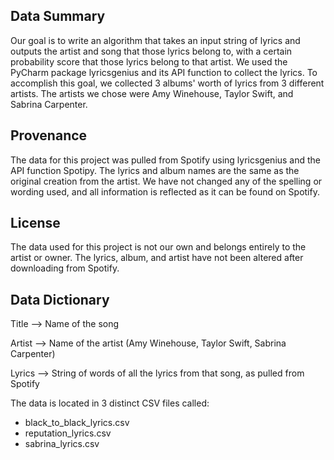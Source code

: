 ## Data Summary
Our goal is to write an algorithm that takes an input string of lyrics and outputs the artist and song that those lyrics belong to, with a certain probability  score that those lyrics belong to that artist. We used the PyCharm package lyricsgenius and its API function to collect the lyrics. To accomplish this goal, we  collected 3 albums' worth of lyrics from 3 different artists. The artists we chose were Amy Winehouse, Taylor Swift, and Sabrina Carpenter. 

## Provenance
The data for this project was pulled from Spotify using lyricsgenius and the API function Spotipy. The lyrics and album names are the same as the original  creation from the artist. We have not changed any of the spelling or wording used, and all information is reflected as it can be found on Spotify. 

## License
The data used for this project is not our own and belongs entirely to the artist or owner. The lyrics, album, and artist have not been altered after downloading from Spotify. 

## Data Dictionary

Title --> Name of the song

Artist --> Name of the artist (Amy Winehouse, Taylor Swift, Sabrina Carpenter)

Lyrics --> String of words of all the lyrics from that song, as pulled from Spotify

The data is located in 3 distinct CSV files called:
- black_to_black_lyrics.csv
- reputation_lyrics.csv
- sabrina_lyrics.csv
